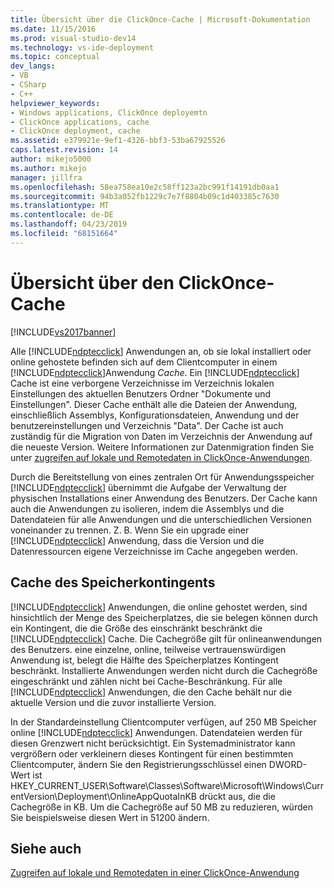 ```yaml
---
title: Übersicht über die ClickOnce-Cache | Microsoft-Dokumentation
ms.date: 11/15/2016
ms.prod: visual-studio-dev14
ms.technology: vs-ide-deployment
ms.topic: conceptual
dev_langs:
- VB
- CSharp
- C++
helpviewer_keywords:
- Windows applications, ClickOnce deployemtn
- ClickOnce applications, cache
- ClickOnce deployment, cache
ms.assetid: e379921e-9ef1-4326-bbf3-53ba67925526
caps.latest.revision: 14
author: mikejo5000
ms.author: mikejo
manager: jillfra
ms.openlocfilehash: 58ea758ea10e2c58ff123a2bc991f14191db0aa1
ms.sourcegitcommit: 94b3a052fb1229c7e7f8804b09c1d403385c7630
ms.translationtype: MT
ms.contentlocale: de-DE
ms.lasthandoff: 04/23/2019
ms.locfileid: "68151664"
---
```

# <a name="clickonce-cache-overview"></a>Übersicht über den ClickOnce-Cache
[!INCLUDE[vs2017banner](../includes/vs2017banner.md)]

Alle [!INCLUDE[ndptecclick](../includes/ndptecclick-md.md)] Anwendungen an, ob sie lokal installiert oder online gehostete befinden sich auf dem Clientcomputer in einem [!INCLUDE[ndptecclick](../includes/ndptecclick-md.md)]Anwendung *Cache*. Ein [!INCLUDE[ndptecclick](../includes/ndptecclick-md.md)] Cache ist eine verborgene Verzeichnisse im Verzeichnis lokalen Einstellungen des aktuellen Benutzers Ordner "Dokumente und Einstellungen". Dieser Cache enthält alle die Dateien der Anwendung, einschließlich Assemblys, Konfigurationsdateien, Anwendung und der benutzereinstellungen und Verzeichnis "Data". Der Cache ist auch zuständig für die Migration von Daten im Verzeichnis der Anwendung auf die neueste Version. Weitere Informationen zur Datenmigration finden Sie unter [zugreifen auf lokale und Remotedaten in ClickOnce-Anwendungen](../deployment/accessing-local-and-remote-data-in-clickonce-applications.md).  
  
 Durch die Bereitstellung von eines zentralen Ort für Anwendungsspeicher [!INCLUDE[ndptecclick](../includes/ndptecclick-md.md)] übernimmt die Aufgabe der Verwaltung der physischen Installations einer Anwendung des Benutzers. Der Cache kann auch die Anwendungen zu isolieren, indem die Assemblys und die Datendateien für alle Anwendungen und die unterschiedlichen Versionen voneinander zu trennen. Z. B. Wenn Sie ein upgrade einer [!INCLUDE[ndptecclick](../includes/ndptecclick-md.md)] Anwendung, dass die Version und die Datenressourcen eigene Verzeichnisse im Cache angegeben werden.  
  
## <a name="cache-storage-quota"></a>Cache des Speicherkontingents  
 [!INCLUDE[ndptecclick](../includes/ndptecclick-md.md)] Anwendungen, die online gehostet werden, sind hinsichtlich der Menge des Speicherplatzes, die sie belegen können durch ein Kontingent, die die Größe des einschränkt beschränkt die [!INCLUDE[ndptecclick](../includes/ndptecclick-md.md)] Cache. Die Cachegröße gilt für onlineanwendungen des Benutzers. eine einzelne, online, teilweise vertrauenswürdigen Anwendung ist, belegt die Hälfte des Speicherplatzes Kontingent beschränkt. Installierte Anwendungen werden nicht durch die Cachegröße eingeschränkt und zählen nicht bei Cache-Beschränkung. Für alle [!INCLUDE[ndptecclick](../includes/ndptecclick-md.md)] Anwendungen, die den Cache behält nur die aktuelle Version und die zuvor installierte Version.  
  
 In der Standardeinstellung Clientcomputer verfügen, auf 250 MB Speicher online [!INCLUDE[ndptecclick](../includes/ndptecclick-md.md)] Anwendungen. Datendateien werden für diesen Grenzwert nicht berücksichtigt. Ein Systemadministrator kann vergrößern oder verkleinern dieses Kontingent für einen bestimmten Clientcomputer, ändern Sie den Registrierungsschlüssel einen DWORD-Wert ist HKEY_CURRENT_USER\Software\Classes\Software\Microsoft\Windows\CurrentVersion\Deployment\OnlineAppQuotaInKB drückt aus, die die Cachegröße in KB. Um die Cachegröße auf 50 MB zu reduzieren, würden Sie beispielsweise diesen Wert in 51200 ändern.  
  
## <a name="see-also"></a>Siehe auch  
 [Zugreifen auf lokale und Remotedaten in einer ClickOnce-Anwendung](../deployment/accessing-local-and-remote-data-in-clickonce-applications.md)
